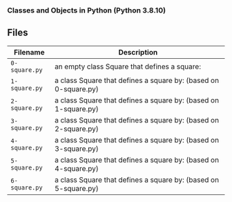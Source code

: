 ### 
### Classes and Objects in Python (Python 3.8.10)
###

## Files
| Filename | Description |
| -------- | ----------- |
| `0-square.py` | an empty class Square that defines a square: |
| `1-square.py` | a class Square that defines a square by: (based on 0-square.py)|
| `2-square.py` | a class Square that defines a square by: (based on 1-square.py)|
| `3-square.py` | a class Square that defines a square by: (based on 2-square.py)|
| `4-square.py` | a class Square that defines a square by: (based on 3-square.py)|
| `5-square.py` | a class Square that defines a square by: (based on 4-square.py)|
| `6-square.py` | a class Square that defines a square by: (based on 5-square.py)|